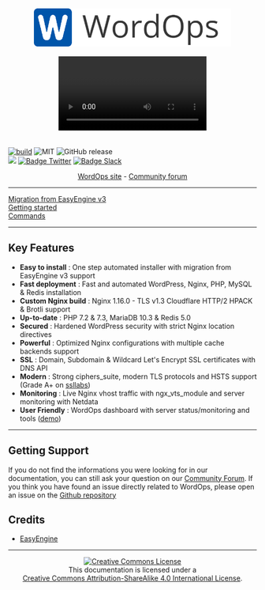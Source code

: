 <h1></h1>
<p align="center">
<img src="images/logo.png" width="400" alt="WordOps" /><br><br>

<video id="intro" align="center" src="/images/wordops-intro.webm" autoplay="" loop="">
</video><br><br>

<a href="https://travis-ci.org/WordOps/WordOps" target="_blank"><img src="https://travis-ci.org/WordOps/WordOps.svg?branch=master" alt="build"></a>
<img src="https://img.shields.io/github/license/wordops/wordops.svg" alt="MIT">
<img alt="GitHub release" src="https://img.shields.io/github/release-pre/WordOps/WordOps.svg">
<img src="https://netdata.wordops.eu/netdata/api/v1/badge.svg?chart=web_log_wops.cc.requests_per_url&options=unaligned&dimensions=download&group=sum&after=-86400&label=today&units=installations&precision=0" alt="">
<br><a href="https://www.codacy.com/app/VirtuBox/WordOps?utm_source=github.com&amp;utm_medium=referral&amp;utm_content=WordOps/WordOps&amp;utm_campaign=Badge_Grade"><img src="https://api.codacy.com/project/badge/Grade/fe9100fd2c634de7882ecec17f00a11a"/></a>
<a href="https://twitter.com/WordOps_" target="_blank"><img src="https://img.shields.io/badge/twitter-%40WordOps__-blue.svg?style=flat&logo=twitter" alt="Badge Twitter" /></a>
<a href="https://community.wordops.net/slack" target="_blank"><img src="https://img.shields.io/badge/slack-WordOps-4A154B.svg?style=flat&logo=slack" alt="Badge Slack" /></a>
</p>

<p align="center">
<a href="https://wordops.net" target="_blank" rel="noopener"> WordOps site</a> -
<a href="https://community.wordops.net" target="_blank" rel="noopener">Community forum</a>
</p>

---

<div class="homepage-nav">

  <div class="nav-install">
    <a class="button nav-button" href="/guides/migration-from-easyengine/">Migration from EasyEngine v3</a>
  </div>
  <div class="nav-getting-started">
    <a class="button nav-button" href="/getting-started/prerequesites/">Getting started</a>

  </div>
  <div class="nav-configuration">
    <a class="button nav-button" href="/commands/">Commands</a>

  </div>
</div>

---

## Key Features

- **Easy to install** : One step automated installer with migration from EasyEngine v3 support
- **Fast deployment** : Fast and automated WordPress, Nginx, PHP, MySQL & Redis installation
- **Custom Nginx build** : Nginx 1.16.0 - TLS v1.3 Cloudflare HTTP/2 HPACK & Brotli support
- **Up-to-date** : PHP 7.2 & 7.3, MariaDB 10.3 & Redis 5.0
- **Secured** : Hardened WordPress security with strict Nginx location directives
- **Powerful** : Optimized Nginx configurations with multiple cache backends support
- **SSL** : Domain, Subdomain & Wildcard Let's Encrypt SSL certificates with DNS API
- **Modern** : Strong ciphers_suite, modern TLS protocols and HSTS support (Grade A+ on [ssllabs](https://www.ssllabs.com/ssltest/analyze.html?d=demo.wordops.eu&latest))
- **Monitoring** : Live Nginx vhost traffic with ngx_vts_module and server monitoring with Netdata
- **User Friendly** : WordOps dashboard with server status/monitoring and tools ([demo](https://demo.wordops.eu))

---

## Getting Support

If you do not find the informations you were looking for in our documentation, you can still ask your question on our [Community Forum](https://community.wordops.net).
If you think you have found an issue directly related to WordOps, please open an issue on the [Github repository](https://github.com/WordOps/WordOps/issues)

## Credits

- [EasyEngine](https://easyengine.io)

---

<p align="center">
<a rel="license" href="http://creativecommons.org/licenses/by-sa/4.0/"><img alt="Creative Commons License" style="border-width:0" src="https://docs.wordops.net/images/88x31.png" /></a><br>This documentation is licensed under a <br><a rel="license" href="http://creativecommons.org/licenses/by-sa/4.0/">Creative Commons Attribution-ShareAlike 4.0 International License</a>.</p>